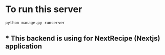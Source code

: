 # To run this server

```Bash
python manage.py runserver

```

## \* This backend is using for NextRecipe (Nextjs) application
